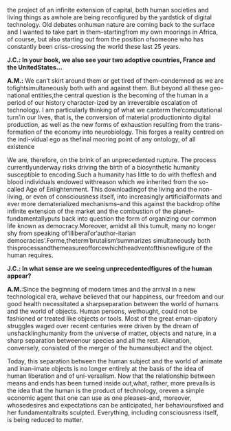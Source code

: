 the project of an infinite extension of capital, both human societies and living things as awhole are being reconfigured by the yardstick of digital technology. Old debates onhuman nature are coming back to the surface and I wanted to take part in them–startingfrom my own moorings in Africa, of course, but also starting out from the position ofsomeone who has constantly been criss-crossing the world these last 25 years.

**J.C.: In your book, we also see your two adoptive countries, France and the UnitedStates...**

**A.M.:** We can’t skirt around them or get tired of them–condemned as we are tofightsimultaneously both with and against them. But beyond all these geo-national entities,the central question is the becoming of the human in a period of our history character-ized by an irreversible escalation of technology. I am particularly thinking of what we canterm the‘computational turn’in our lives, that is, the conversion of material productioninto digital production, as well as the new forms of exhaustion resulting from the trans-formation of the economy into neurobiology. This forges a reality centred on the indi-vidual ego as thefinal mooring point of any ontology, of all existence

We are, therefore, on the brink of an unprecedented rupture. The process currentlyunderway risks driving the birth of a biosynthetic humanity susceptible to encoding.Such a humanity has little to do with theflesh and blood individuals endowed withreason which we inherited from the so-called Age of Enlightenment. This downloadingof the living and the non-living, or even of consciousness itself, into increasingly artificialformats and ever more dematerialized mechanisms–and this against the backdrop ofthe infinite extension of the market and the combustion of the planet–fundamentallyputs back into question the form of organizing our common life known as democracy.Moreover, amidst all this tumult, many no longer shy from speaking of‘illiberal’or‘author-itarian democracies’.Forme,theterm‘brutalism’summarizes simultaneously both thisprocessandthemeasureofforcewhichtheadventofthisnewfigure of the human requires.

**J.C.: In what sense are we seeing unprecedentedfigures of the human appear?**

**A.M.**:Since the beginning of modern times and the arrival in a new technological era, wehave believed that our happiness, our freedom and our good health necessitated a sharpseparation between the world of humans and the world of objects. Human persons, wethought, could not be fashioned or treated like objects or tools. Most of the great eman-cipatory struggles waged over recent centuries were driven by the dream of unshacklinghumanity from the universe of matter, objects and nature, in a sharp separation betweenour species and all the rest. Alienation, conversely, consisted of the merger of the humansubject and the object.

Today, this separation between the human subject and the world of animate and inan-imate objects is no longer entirely at the basis of the idea of human liberation and of uni-versalism. Now that the relationship between means and ends has been turned inside out,what, rather, more prevails is the idea that the human is the product of technology, oreven a simple economic agent that one can use as one pleases–and, moreover, whosedesires and expectations can be anticipated, her behavioursfixed and her fundamentaltraits sculpted. Everything, including consciousness itself, is being reduced to matter.


